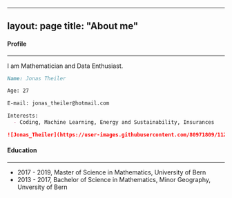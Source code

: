 
---
layout: page
title: "About me"
---


#### Profile
---

I am Mathematician and Data Enthusiast. 


```markdown
Name: Jonas Theiler

Age: 27

E-mail: jonas_theiler@hotmail.com

Interests:
  - Coding, Machine Learning, Energy and Sustainability, Insurances

![Jonas_Theiler](https://user-images.githubusercontent.com/80971809/112206002-b7c0cd80-8c15-11eb-85e4-e0ce6bf05f52.jpg)
```


#### Education
---

  - 2017 - 2019, Master of Science in Mathematics, University of Bern
  - 2013 - 2017, Bachelor of Science in Mathematics, Minor Geography, Unversity of Bern

